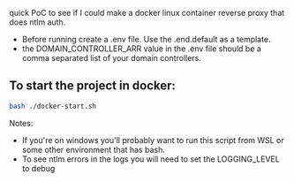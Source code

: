 quick PoC to see if I could make a docker linux container reverse proxy that does ntlm auth.

* Before running create a .env file.  Use the .end.default as a template.
* the DOMAIN_CONTROLLER_ARR value in the .env file should be a comma separated list of your domain controllers.

## To start the project in docker:
```bash
bash ./docker-start.sh
```
Notes:
* If you're on windows you'll probably want to run this script from WSL or some other environment that has bash.
* To see ntlm errors in the logs you will need to set the LOGGING_LEVEL to debug
